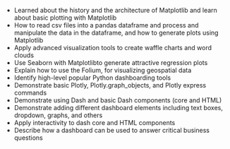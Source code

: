  * Learned about the history and the architecture of Matplotlib and learn about basic plotting with Matplotlib
 * How to read csv files into a pandas dataframe and process and manipulate the data in the dataframe, and how to generate plots using Matplotlib
 * Apply advanced visualization tools to create waffle charts and word clouds
 * Use Seaborn with Matplotlibto generate attractive regression plots
 * Explain how to use the Folium, for visualizing geospatial data
 * Identify high-level popular Python dashboarding tools
 * Demonstrate basic Plotly, Plotly.graph_objects, and Plotly express commands
 * Demonstrate using Dash and basic Dash components (core and HTML)
 * Demonstrate adding different dashboard elements including text boxes, dropdown, graphs, and others
 * Apply interactivity to dash core and HTML components
 * Describe how a dashboard can be used to answer critical business questions
